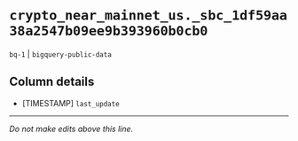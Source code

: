 # `crypto_near_mainnet_us._sbc_1df59aa38a2547b09ee9b393960b0cb0`
`bq-1` | `bigquery-public-data`

## Column details
* [TIMESTAMP] `last_update`

-------------------------------------------------------------------------------
*Do not make edits above this line.*

